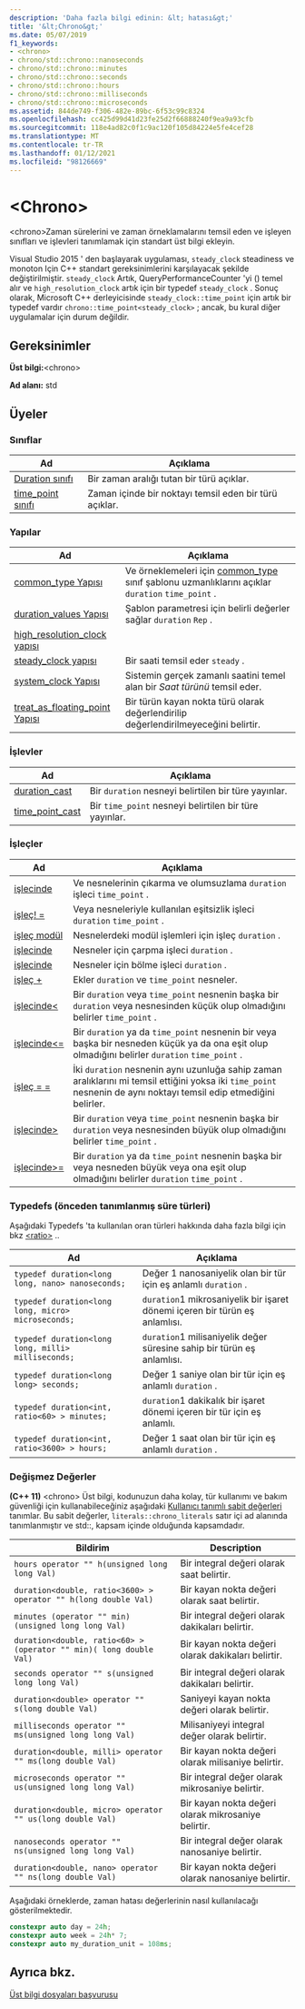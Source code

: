 ```yaml
---
description: 'Daha fazla bilgi edinin: &lt; hatası&gt;'
title: '&lt;Chrono&gt;'
ms.date: 05/07/2019
f1_keywords:
- <chrono>
- chrono/std::chrono::nanoseconds
- chrono/std::chrono::minutes
- chrono/std::chrono::seconds
- chrono/std::chrono::hours
- chrono/std::chrono::milliseconds
- chrono/std::chrono::microseconds
ms.assetid: 844de749-f306-482e-89bc-6f53c99c8324
ms.openlocfilehash: cc425d99d41d23fe25d2f66888240f9ea9a93cfb
ms.sourcegitcommit: 118e4ad82c0f1c9ac120f105d84224e5fe4cef28
ms.translationtype: MT
ms.contentlocale: tr-TR
ms.lasthandoff: 01/12/2021
ms.locfileid: "98126669"
---
```

# <a name="ltchronogt"></a>&lt;Chrono&gt;

\<chrono>Zaman sürelerini ve zaman örneklamalarını temsil eden ve işleyen sınıfları ve işlevleri tanımlamak için standart üst bilgi ekleyin.

Visual Studio 2015 ' den başlayarak uygulaması, `steady_clock` steadiness ve monoton Için C++ standart gereksinimlerini karşılayacak şekilde değiştirilmiştir. `steady_clock` Artık, QueryPerformanceCounter 'yi () temel alır ve `high_resolution_clock` artık için bir typedef `steady_clock` . Sonuç olarak, Microsoft C++ derleyicisinde `steady_clock::time_point` için artık bir typedef vardır `chrono::time_point<steady_clock>` ; ancak, bu kural diğer uygulamalar için durum değildir.

## <a name="requirements"></a>Gereksinimler

**Üst bilgi:**\<chrono>

**Ad alanı:** std

## <a name="members"></a>Üyeler

### <a name="classes"></a>Sınıflar

|Ad|Açıklama|
|-|-|
|[Duration sınıfı](../standard-library/duration-class.md)|Bir zaman aralığı tutan bir türü açıklar.|
|[time_point sınıfı](../standard-library/time-point-class.md)|Zaman içinde bir noktayı temsil eden bir türü açıklar.|

### <a name="structs"></a>Yapılar

|Ad|Açıklama|
|-|-|
|[common_type Yapısı](../standard-library/common-type-structure.md)|Ve örneklemeleri için [common_type](../standard-library/common-type-class.md) sınıf şablonu uzmanlıklarını açıklar `duration` `time_point` .|
|[duration_values Yapısı](../standard-library/duration-values-structure.md)|Şablon parametresi için belirli değerler sağlar `duration` `Rep` .|
|[high_resolution_clock yapısı](../standard-library/high-resolution-clock-struct.md)||
|[steady_clock yapısı](../standard-library/steady-clock-struct.md)|Bir saati temsil eder `steady` .|
|[system_clock Yapısı](../standard-library/system-clock-structure.md)|Sistemin gerçek zamanlı saatini temel alan bir *Saat türünü* temsil eder.|
|[treat_as_floating_point Yapısı](../standard-library/treat-as-floating-point-structure.md)|Bir türün kayan nokta türü olarak değerlendirilip değerlendirilmeyeceğini belirtir.|

### <a name="functions"></a>İşlevler

|Ad|Açıklama|
|-|-|
|[duration_cast](../standard-library/chrono-functions.md#duration_cast)|Bir `duration` nesneyi belirtilen bir türe yayınlar.|
|[time_point_cast](../standard-library/chrono-functions.md#time_point_cast)|Bir `time_point` nesneyi belirtilen bir türe yayınlar.|

### <a name="operators"></a>İşleçler

|Ad|Açıklama|
|-|-|
|[işlecinde](../standard-library/chrono-operators.md#operator-)|Ve nesnelerinin çıkarma ve olumsuzlama `duration` işleci `time_point` .|
|[işleç! =](../standard-library/chrono-operators.md#op_neq)|Veya nesneleriyle kullanılan eşitsizlik işleci `duration` `time_point` .|
|[işleç modül](../standard-library/chrono-operators.md#op_modulo)|Nesnelerdeki modül işlemleri için işleç `duration` .|
|[işlecinde](../standard-library/chrono-operators.md#op_star)|Nesneler için çarpma işleci `duration` .|
|[işlecinde](../standard-library/chrono-operators.md#op_div)|Nesneler için bölme işleci `duration` .|
|[işleç +](../standard-library/chrono-operators.md#op_add)|Ekler `duration` ve `time_point` nesneler.|
|[işlecinde&lt;](../standard-library/chrono-operators.md#op_lt)|Bir `duration` veya `time_point` nesnenin başka bir `duration` veya nesnesinden küçük olup olmadığını belirler `time_point` .|
|[işlecinde&lt;=](../standard-library/chrono-operators.md#op_lt_eq)|Bir `duration` ya da `time_point` nesnenin bir veya başka bir nesneden küçük ya da ona eşit olup olmadığını belirler `duration` `time_point` .|
|[işleç = =](../standard-library/chrono-operators.md#op_eq_eq)|İki `duration` nesnenin aynı uzunluğa sahip zaman aralıklarını mi temsil ettiğini yoksa iki `time_point` nesnenin de aynı noktayı temsil edip etmediğini belirler.|
|[işlecinde&gt;](../standard-library/chrono-operators.md#op_gt)|Bir `duration` veya `time_point` nesnenin başka bir `duration` veya nesnesinden büyük olup olmadığını belirler `time_point` .|
|[işlecinde&gt;=](../standard-library/chrono-operators.md#op_gt_eq)|Bir `duration` ya da `time_point` nesnenin başka bir veya nesneden büyük veya ona eşit olup olmadığını belirler `duration` `time_point` .|

### <a name="typedefs-predefined-duration-types"></a>Typedefs (önceden tanımlanmış süre türleri)

Aşağıdaki Typedefs 'ta kullanılan oran türleri hakkında daha fazla bilgi için bkz [\<ratio>](../standard-library/ratio.md) ..

|Ad|Açıklama|
|-|-|
|`typedef duration<long long, nano> nanoseconds;`|Değer 1 nanosaniyelik olan bir tür için eş anlamlı `duration` .|
|`typedef duration<long long, micro> microseconds;`|`duration`1 mikrosaniyelik bir işaret dönemi içeren bir türün eş anlamlısı.|
|`typedef duration<long long, milli> milliseconds;`|`duration`1 milisaniyelik değer süresine sahip bir türün eş anlamlısı.|
|`typedef duration<long long> seconds;`|Değer 1 saniye olan bir tür için eş anlamlı `duration` .|
|`typedef duration<int, ratio<60> > minutes;`|`duration`1 dakikalık bir işaret dönemi içeren bir tür için eş anlamlı.|
|`typedef duration<int, ratio<3600> > hours;`|Değer 1 saat olan bir tür için eş anlamlı `duration` .|

### <a name="literals"></a>Değişmez Değerler

**(C++ 11)** \<chrono> Üst bilgi, kodunuzun daha kolay, tür kullanımı ve bakım güvenliği için kullanabileceğiniz aşağıdaki [Kullanıcı tanımlı sabit değerleri](../cpp/user-defined-literals-cpp.md) tanımlar. Bu sabit değerler, `literals::chrono_literals` satır içi ad alanında tanımlanmıştır ve std::, kapsam içinde olduğunda kapsamdadır.

|Bildirim|Description|
|-|-|
|`hours operator "" h(unsigned long long Val)`|Bir integral değeri olarak saat belirtir.|
|`duration<double, ratio<3600> > operator "" h(long double Val)`|Bir kayan nokta değeri olarak saat belirtir.|
|`minutes (operator "" min)(unsigned long long Val)`|Bir integral değeri olarak dakikaları belirtir.|
|`duration<double, ratio<60> > (operator "" min)( long double Val)`|Bir kayan nokta değeri olarak dakikaları belirtir.|
|`seconds operator "" s(unsigned long long Val)`|Bir integral değeri olarak dakikaları belirtir.|
|`duration<double> operator "" s(long double Val)`|Saniyeyi kayan nokta değeri olarak belirtir.|
|`milliseconds operator "" ms(unsigned long long Val)`|Milisaniyeyi integral değer olarak belirtir.|
|`duration<double, milli> operator "" ms(long double Val)`|Bir kayan nokta değeri olarak milisaniye belirtir.|
|`microseconds operator "" us(unsigned long long Val)`|Bir integral değer olarak mikrosaniye belirtir.|
|`duration<double, micro> operator "" us(long double Val)`|Bir kayan nokta değeri olarak mikrosaniye belirtir.|
|`nanoseconds operator "" ns(unsigned long long Val)`|Bir integral değer olarak nanosaniye belirtir.|
|`duration<double, nano> operator "" ns(long double Val)`|Bir kayan nokta değeri olarak nanosaniye belirtir.|

Aşağıdaki örneklerde, zaman hatası değerlerinin nasıl kullanılacağı gösterilmektedir.

```cpp
constexpr auto day = 24h;
constexpr auto week = 24h* 7;
constexpr auto my_duration_unit = 108ms;
```

## <a name="see-also"></a>Ayrıca bkz.

[Üst bilgi dosyaları başvurusu](../standard-library/cpp-standard-library-header-files.md)
